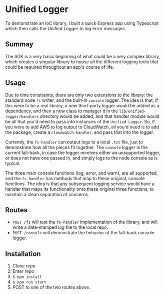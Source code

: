 # Unified Logger
To demonstrate an IoC library, I built a quick Express app using Typescript which then calls the Unified Logger to log error messages.

## Summay
The SDK is a very basic beginning of what could be a very complex library, which creates a singular library to house all the different logging tools that could be required throughout an app's course of life.

## Usage
Due to time constraints, there are only two extensions to the library: the standard node `fs` writer, and the built-in `console` logger. The idea is that, if this were to be a real library, a new third-party logger would be added as a dependency, and then a new class to manager it in the `lib/unified-logger/handlers` directory would be added, and that handler module would be all that you'd need to pass into instances of the `Unified Logger`. So, if you were to add AWS to log output to CloudWatch, all you'd need is to add the package, create a `cloudwatch-handler`, and pass that into the logger.

Currently, the `fs-handler` can output logs to a local `.txt` file, just to demonstrate how all the pieces fit together. The `console` logger is the current fall-back, in case the logger receives either an unsupported logger, or does not have one passed in, and simply logs to the node console as is typical.

The three main console functions (log, error, and warn), are all supported, and the `fs-handler` has methods that map to these original, console functions. The idea is that any subsequent logging service would have a handler that maps its functionality onto these original three functions, to maintain a clean separation of concerns.

## Routes
- `POST /fs` will test the `fs-handler` implementation of the library, and will write a date-stamped log file to the local repo. 
- `POST /console` will demonstrate the behavior of the fall-back console logger.

## Installation
1. Clone repo
2. Enter repo
3. `$ npm install`
4. `$ npm run start`
5. POST to one of the two routes above.